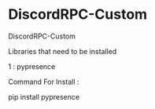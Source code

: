 # DiscordRPC-Custom
DiscordRPC-Custom




Libraries that need to be installed 


1 : pypresence



Command For Install :

pip install pypresence
